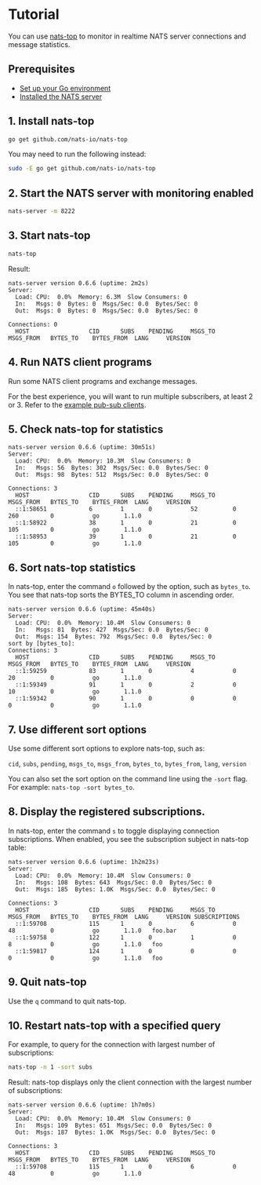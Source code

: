 # Tutorial

You can use [nats-top](https://github.com/nats-io/nats-top) to monitor in realtime NATS server connections and message statistics.

## Prerequisites

* [Set up your Go environment](https://golang.org/doc/install)
* [Installed the NATS server](../../nats-server/installation.md)

## 1. Install nats-top

```bash
go get github.com/nats-io/nats-top
```

You may need to run the following instead:

```bash
sudo -E go get github.com/nats-io/nats-top
```

## 2. Start the NATS server with monitoring enabled

```bash
nats-server -m 8222
```

## 3. Start nats-top

```bash
nats-top
```

Result:

```text
nats-server version 0.6.6 (uptime: 2m2s)
Server:
  Load: CPU:  0.0%  Memory: 6.3M  Slow Consumers: 0
  In:   Msgs: 0  Bytes: 0  Msgs/Sec: 0.0  Bytes/Sec: 0
  Out:  Msgs: 0  Bytes: 0  Msgs/Sec: 0.0  Bytes/Sec: 0

Connections: 0
  HOST                 CID      SUBS    PENDING     MSGS_TO     MSGS_FROM   BYTES_TO    BYTES_FROM  LANG     VERSION
```

## 4. Run NATS client programs

Run some NATS client programs and exchange messages.

For the best experience, you will want to run multiple subscribers, at least 2 or 3. Refer to the [example pub-sub clients](../../nats-server/clients.md).

## 5. Check nats-top for statistics

```text
nats-server version 0.6.6 (uptime: 30m51s)
Server:
  Load: CPU:  0.0%  Memory: 10.3M  Slow Consumers: 0
  In:   Msgs: 56  Bytes: 302  Msgs/Sec: 0.0  Bytes/Sec: 0
  Out:  Msgs: 98  Bytes: 512  Msgs/Sec: 0.0  Bytes/Sec: 0

Connections: 3
  HOST                 CID      SUBS    PENDING     MSGS_TO     MSGS_FROM   BYTES_TO    BYTES_FROM  LANG     VERSION
  ::1:58651            6        1       0           52          0           260         0           go       1.1.0
  ::1:58922            38       1       0           21          0           105         0           go       1.1.0
  ::1:58953            39       1       0           21          0           105         0           go       1.1.0
```

## 6. Sort nats-top statistics

In nats-top, enter the command `o` followed by the option, such as `bytes_to`. You see that nats-top sorts the BYTES\_TO column in ascending order.

```text
nats-server version 0.6.6 (uptime: 45m40s)
Server:
  Load: CPU:  0.0%  Memory: 10.4M  Slow Consumers: 0
  In:   Msgs: 81  Bytes: 427  Msgs/Sec: 0.0  Bytes/Sec: 0
  Out:  Msgs: 154  Bytes: 792  Msgs/Sec: 0.0  Bytes/Sec: 0
sort by [bytes_to]:
Connections: 3
  HOST                 CID      SUBS    PENDING     MSGS_TO     MSGS_FROM   BYTES_TO    BYTES_FROM  LANG     VERSION
  ::1:59259            83       1       0           4           0           20          0           go       1.1.0
  ::1:59349            91       1       0           2           0           10          0           go       1.1.0
  ::1:59342            90       1       0           0           0           0           0           go       1.1.0
```

## 7. Use different sort options

Use some different sort options to explore nats-top, such as:

`cid`, `subs`, `pending`, `msgs_to`, `msgs_from`, `bytes_to`, `bytes_from`, `lang`, `version`

You can also set the sort option on the command line using the `-sort` flag. For example: `nats-top -sort bytes_to`.

## 8. Display the registered subscriptions.

In nats-top, enter the command `s` to toggle displaying connection subscriptions. When enabled, you see the subscription subject in nats-top table:

```text
nats-server version 0.6.6 (uptime: 1h2m23s)
Server:
  Load: CPU:  0.0%  Memory: 10.4M  Slow Consumers: 0
  In:   Msgs: 108  Bytes: 643  Msgs/Sec: 0.0  Bytes/Sec: 0
  Out:  Msgs: 185  Bytes: 1.0K  Msgs/Sec: 0.0  Bytes/Sec: 0

Connections: 3
  HOST                 CID      SUBS    PENDING     MSGS_TO     MSGS_FROM   BYTES_TO    BYTES_FROM  LANG     VERSION SUBSCRIPTIONS
  ::1:59708            115      1       0           6           0           48          0           go       1.1.0   foo.bar
  ::1:59758            122      1       0           1           0           8           0           go       1.1.0   foo
  ::1:59817            124      1       0           0           0           0           0           go       1.1.0   foo
```

## 9. Quit nats-top

Use the `q` command to quit nats-top.

## 10. Restart nats-top with a specified query

For example, to query for the connection with largest number of subscriptions:

```bash
nats-top -n 1 -sort subs
```

Result: nats-top displays only the client connection with the largest number of subscriptions:

```text
nats-server version 0.6.6 (uptime: 1h7m0s)
Server:
  Load: CPU:  0.0%  Memory: 10.4M  Slow Consumers: 0
  In:   Msgs: 109  Bytes: 651  Msgs/Sec: 0.0  Bytes/Sec: 0
  Out:  Msgs: 187  Bytes: 1.0K  Msgs/Sec: 0.0  Bytes/Sec: 0

Connections: 3
  HOST                 CID      SUBS    PENDING     MSGS_TO     MSGS_FROM   BYTES_TO    BYTES_FROM  LANG     VERSION
  ::1:59708            115      1       0           6           0           48          0           go       1.1.0
```

